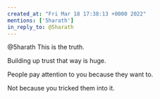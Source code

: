 ```yaml
---
created_at: "Fri Mar 18 17:38:13 +0000 2022"
mentions: ['5harath']
in_reply_to: @5harath
---
```


@5harath This is the truth. 

Building up trust that way is huge.

People pay attention to you because they want to.

Not because you tricked them into it.